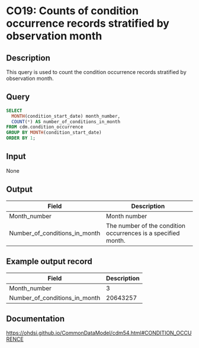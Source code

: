 <!---
Group:condition occurrence
Name:CO19 Counts of condition occurrence records stratified by observation month
Author: Alberto Labarga
CDM Version: 5.4
-->

# CO19: Counts of condition occurrence records stratified by observation month

## Description
This query is used to count the condition occurrence records stratified by observation month.

## Query
```sql
SELECT 
  MONTH(condition_start_date) month_number, 
  COUNT(*) AS number_of_conditions_in_month
FROM cdm.condition_occurrence
GROUP BY MONTH(condition_start_date)
ORDER BY 1;
```

## Input

None

## Output

| Field |  Description |
| --- | --- |
| Month_number | Month number |
| Number_of_conditions_in_month |  The number of the condition occurrences is a specified month. |

## Example output record

|  Field |  Description |
| --- | --- |
| Month_number |  3 |
| Number_of_conditions_in_month |  20643257 |


## Documentation
https://ohdsi.github.io/CommonDataModel/cdm54.html#CONDITION_OCCURENCE

